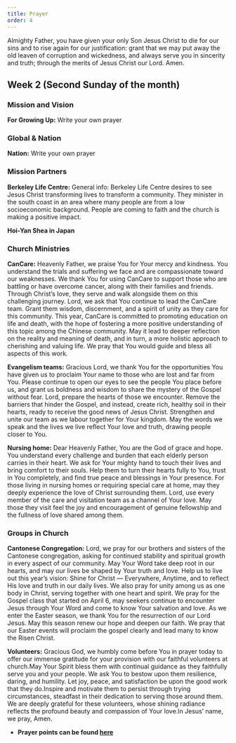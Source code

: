 ```yaml
---
title: Prayer
order: 4
---
```


Almighty Father, you have given your only Son Jesus Christ to die for our sins and to rise again for our justification: grant that we may put away the old leaven of corruption and wickedness, and always serve you in sincerity and truth; through the merits of Jesus Christ our Lord. Amen.



## Week 2 (Second Sunday of the month)

### Mission and Vision ###
**For Growing Up:** Write your own prayer
  
### Global & Nation ###
**Nation:** Write your own prayer

### Mission Partners ###
**Berkeley Life Centre:** General info: Berkeley Life Centre desires to see Jesus Christ transforming lives to transform a community. They minister in the south coast in an area where many people are from a low socioeconomic background. People are coming to faith and the church is making a positive impact.

**Hoi-Yan Shea in Japan**

### Church Ministries ###
**CanCare:** Heavenly Father, we praise You for Your mercy and kindness. You understand the trials and suffering we face and are compassionate toward our weaknesses. We thank You for using CanCare to support those who are battling or have overcome cancer, along with their families and friends. Through Christ’s love, they serve and walk alongside them on this challenging journey. Lord, we ask that You continue to lead the CanCare team. Grant them wisdom, discernment, and a spirit of unity as they care for this community. This year, CanCare is committed to promoting education on life and death, with the hope of fostering a more positive understanding of this topic among the Chinese community. May it lead to deeper reflection on the reality and meaning of death, and in turn, a more holistic approach to cherishing and valuing life. We pray that You would guide and bless all aspects of this work. 

**Evangelism teams:** Gracious Lord, we thank You for the opportunities You have given us to proclaim Your name to those who are lost and far from You. Please continue to open our eyes to see the people You place before us, and grant us boldness and wisdom to share the mystery of the Gospel without fear. Lord, prepare the hearts of those we encounter. Remove the barriers that hinder the Gospel, and instead, create rich, healthy soil in their hearts, ready to receive the good news of Jesus Christ. Strengthen and unite our team as we labour together for Your kingdom. May the words we speak and the lives we live reflect Your love and truth, drawing people closer to You.

**Nursing home:** Dear Heavenly Father, You are the God of grace and hope. You understand every challenge and burden that each elderly person carries in their heart. We ask for Your mighty hand to touch their lives and bring comfort to their souls. Help them to turn their hearts fully to You, trust in You completely, and find true peace and blessings in Your presence. For those living in nursing homes or requiring special care at home, may they deeply experience the love of Christ surrounding them. Lord, use every member of the care and visitation team as a channel of Your love. May those they visit feel the joy and encouragement of genuine fellowship and the fullness of love shared among them.

### Groups in Church ###
**Cantonese Congregation:** Lord, we pray for our brothers and sisters of the Cantonese congregation, asking for continued stability and spiritual growth in every aspect of our community. May Your Word take deep root in our hearts, and may our lives be shaped by Your truth and love. Help us to live out this year’s vision: Shine for Christ — Everywhere, Anytime, and to reflect His love and truth in our daily lives. We also pray for unity among us as one body in Christ, serving together with one heart and spirit. We pray for the Gospel class that started on April 6, may seekers continue to encounter Jesus through Your Word and come to know Your salvation and love. As we enter the Easter season, we thank You for the resurrection of our Lord Jesus. May this season renew our hope and deepen our faith. We pray that our Easter events will proclaim the gospel clearly and lead many to know the Risen Christ.

**Volunteers:** Gracious God, we humbly come before You in prayer today to offer our immense gratitude for your provision with our faithful volunteers at church.May Your Spirit bless them with continual guidance as they faithfully serve you and your people. We ask You to bestow upon them resilience, daring, and humility. Let joy, peace, and satisfaction be upon the good work that they do.Inspire and motivate them to persist through trying circumstances, steadfast in their dedication to serving  those around them. We are deeply grateful for these volunteers, whose shining radiance reflects the profound beauty and compassion of Your love.In Jesus’ name, we pray, Amen.


- **Prayer points can be found [here](https://stgeorgeshurstville.org.au/prayer)**
